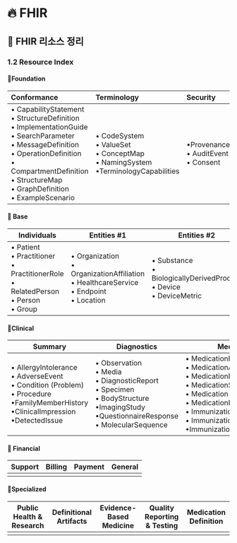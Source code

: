 # :fire: FHIR

## :pushpin: FHIR 리소스 정리

### 1.2 Resource Index

#### :cherries:Foundation 

| Conformance                                                  | Terminology                                                  | Security                                      | Documents                                                    | Other                                                        |
| :----------------------------------------------------------- | :----------------------------------------------------------- | :-------------------------------------------- | :----------------------------------------------------------- | ------------------------------------------------------------ |
| • CapabilityStatement <br/>• StructureDefinition <br/>• ImplementationGuide <br/>• SearchParameter <br/>• MessageDefinition<br/>• OperationDefinition<br/>• CompartmentDefinition <br/>• StructureMap <br/>• GraphDefinition <br/>• ExampleScenario | • CodeSystem <br/>• ValueSet <br/>• ConceptMap <br/>• NamingSystem <br/>•TerminologyCapabilities | •Provenance <br/>• AuditEvent <br />• Consent | • Composition <br/>• DocumentManifest •DocumentReference <br/>• CatalogEntry | • Basic <br/>• Binary <br/>• Bundle <br/>• Linkage <br/>• MessageHeader <br/>•OperationOutcome • Parameters <br/>• Subscription |

#### :strawberry: Base


| Individuals                                                  | Entities #1                                                  | Entities #2                                                  | Workflow                                                     | Management                                                   |
| ------------------------------------------------------------ | ------------------------------------------------------------ | ------------------------------------------------------------ | ------------------------------------------------------------ | ------------------------------------------------------------ |
| • Patient <br/>• Practitioner <br/>• PractitionerRole <br/>• RelatedPerson <br/>• Person <br/>• Group | • Organization<br/>• OrganizationAffiliation <br/>• HealthcareService <br/>• Endpoint <br/>• Location | • Substance <br/>• BiologicallyDerivedProduct <br/>• Device <br/>• DeviceMetric | • Task <br/>• Appointment <br/>• AppointmentResponse <br/>• Schedule <br/>• Slot <br/>• VerificationResult | • Encounter <br/>•EpisodeOfCare<br/> • Flag <br/>• List<br/> • Library |

#### :apple:Clinical

| Summary                                                      | Diagnostics                                                  | Medications                                                  | Care Provision                                               | Request & Response                                           |
| ------------------------------------------------------------ | ------------------------------------------------------------ | ------------------------------------------------------------ | ------------------------------------------------------------ | ------------------------------------------------------------ |
| • AllergyIntolerance <br/>• AdverseEvent <br/>• Condition (Problem) <br/>• Procedure <br/>•FamilyMemberHistory <br/>•ClinicalImpression<br/>•DetectedIssue | • Observation <br/>• Media <br/>• DiagnosticReport <br/>• Specimen <br/>• BodyStructure<br/>•ImagingStudy <br/>•QuestionnaireResponse • MolecularSequence | • MedicationRequest <br/>• MedicationAdministration <br/>• MedicationDispense <br/>• MedicationStatement <br/>• Medication <br/>• MedicationKnowledge <br/>• Immunization <br/>• ImmunizationEvaluation <br/>•ImmunizationRecommendation | • CarePlan <br/>• CareTeam <br/>• Goal <br/>• ServiceRequest <br/>• NutritionOrder <br/>•VisionPrescription • RiskAssessment <br/>• RequestGroup | • Communication <br/>•CommunicationRequest • DeviceRequest <br/>• DeviceUseStatement <br/>• GuidanceResponse <br/>• SupplyRequest <br/>• SupplyDelivery |

#### :watermelon: Financial

| Support | Billing | Payment | General |
| ------- | ------- | ------- | ------- |
|         |         |         |         |

#### :tomato:Specialized

| Public Health & Research | Definitional Artifacts | Evidence-Based Medicine | Quality Reporting & Testing | Medication Definition |
| ------------------------ | ---------------------- | ----------------------- | --------------------------- | --------------------- |
|                          |                        |                         |                             |                       |

